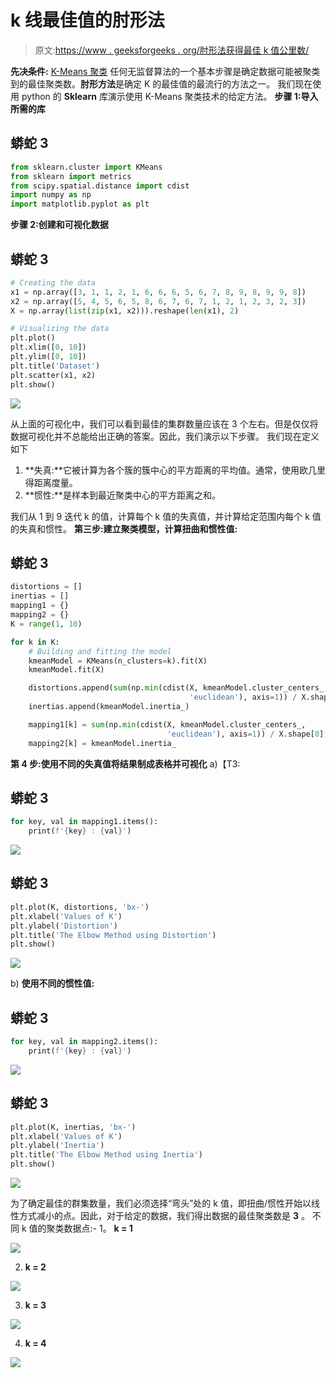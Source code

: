 # k 线最佳值的肘形法

> 原文:[https://www . geeksforgeeks . org/肘形法获得最佳 k 值公里数/](https://www.geeksforgeeks.org/elbow-method-for-optimal-value-of-k-in-kmeans/)

**先决条件:** [K-Means 聚类](https://www.geeksforgeeks.org/k-means-clustering-introduction/)
任何无监督算法的一个基本步骤是确定数据可能被聚类到的最佳聚类数。**肘形方法**是确定 K 的最佳值的最流行的方法之一。
我们现在使用 python 的 **Sklearn** 库演示使用 K-Means 聚类技术的给定方法。
**步骤 1:导入所需的库**

## 蟒蛇 3

```py
from sklearn.cluster import KMeans
from sklearn import metrics
from scipy.spatial.distance import cdist
import numpy as np
import matplotlib.pyplot as plt
```

**步骤 2:创建和可视化数据**

## 蟒蛇 3

```py
# Creating the data
x1 = np.array([3, 1, 1, 2, 1, 6, 6, 6, 5, 6, 7, 8, 9, 8, 9, 9, 8])
x2 = np.array([5, 4, 5, 6, 5, 8, 6, 7, 6, 7, 1, 2, 1, 2, 3, 2, 3])
X = np.array(list(zip(x1, x2))).reshape(len(x1), 2)

# Visualizing the data
plt.plot()
plt.xlim([0, 10])
plt.ylim([0, 10])
plt.title('Dataset')
plt.scatter(x1, x2)
plt.show()
```

![](img/1138cc0cfb5586ac0209bd60df771f55.png)

从上面的可视化中，我们可以看到最佳的集群数量应该在 3 个左右。但是仅仅将数据可视化并不总能给出正确的答案。因此，我们演示以下步骤。
我们现在定义如下

1.  **失真:**它被计算为各个簇的簇中心的平方距离的平均值。通常，使用欧几里得距离度量。
2.  **惯性:**是样本到最近聚类中心的平方距离之和。

我们从 1 到 9 迭代 k 的值，计算每个 k 值的失真值，并计算给定范围内每个 k 值的失真和惯性。
**第三步:建立聚类模型，计算扭曲和惯性值:**

## 蟒蛇 3

```py
distortions = []
inertias = []
mapping1 = {}
mapping2 = {}
K = range(1, 10)

for k in K:
    # Building and fitting the model
    kmeanModel = KMeans(n_clusters=k).fit(X)
    kmeanModel.fit(X)

    distortions.append(sum(np.min(cdist(X, kmeanModel.cluster_centers_,
                                        'euclidean'), axis=1)) / X.shape[0])
    inertias.append(kmeanModel.inertia_)

    mapping1[k] = sum(np.min(cdist(X, kmeanModel.cluster_centers_,
                                   'euclidean'), axis=1)) / X.shape[0]
    mapping2[k] = kmeanModel.inertia_
```

**第 4 步:使用不同的失真值将结果制成表格并可视化**
a)【T3:

## 蟒蛇 3

```py
for key, val in mapping1.items():
    print(f'{key} : {val}')
```

![](img/180eef69ca20c50bcf9ed5e04f633354.png)

## 蟒蛇 3

```py
plt.plot(K, distortions, 'bx-')
plt.xlabel('Values of K')
plt.ylabel('Distortion')
plt.title('The Elbow Method using Distortion')
plt.show()
```

![](img/173ac82ffa60dd532764ccf30e990204.png)

b) **使用不同的惯性值:**

## 蟒蛇 3

```py
for key, val in mapping2.items():
    print(f'{key} : {val}')
```

![](img/024096542202b94dcbda1985ba40745f.png)

## 蟒蛇 3

```py
plt.plot(K, inertias, 'bx-')
plt.xlabel('Values of K')
plt.ylabel('Inertia')
plt.title('The Elbow Method using Inertia')
plt.show()
```

![](img/a5f547b2bd5d5d918a2530d0b8718602.png)

为了确定最佳的群集数量，我们必须选择“弯头”处的 k 值，即扭曲/惯性开始以线性方式减小的点。因此，对于给定的数据，我们得出数据的最佳聚类数是 **3** 。
不同 k 值的聚类数据点:-
1。 **k = 1**

![](img/6b98c53742b216013fbea1af61cf047f.png)

2. **k = 2**

![](img/b60f39b55b6a0891a95899515ae80e6a.png)

3. **k = 3**

![](img/b9a8005edcb06b8991faec62a3d5fd2d.png)

4. **k = 4**

![](img/e5898564435051f0d571d315878a19b0.png)